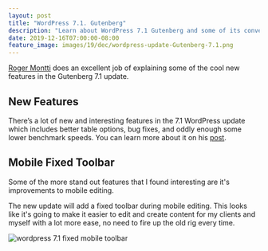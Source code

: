 ```yaml
---
layout: post
title: "WordPress 7.1. Gutenberg"
description: "Learn about WordPress 7.1 Gutenberg and some of its convenient new updates from Roger Montti"
date: 2019-12-16T07:00:00-08:00
feature_image: images/19/dec/wordpress-update-Gutenberg-7.1.png
---
```



[Roger Montti](https://twitter.com/martinibuster) does an excellent job of explaining some of the cool new features in the Gutenberg 7.1 update.


## New Features
There’s a lot of new and interesting features in the 7.1 WordPress update which includes better table options, bug fixes, and oddly enough some lower benchmark speeds. You can learn more about it on his [post](https://www.searchenginejournal.com/wordpress-announces-gutenberg-7-1-its-big/340097/#close).


## Mobile Fixed Toolbar
Some of the more stand out features that I found interesting are it's improvements to mobile editing.

The new update will add a fixed toolbar during mobile editing.   This looks like it's going to make it easier to edit and create content for my clients and myself with a lot more ease, no need to fire up the old rig every time.

![wordpress 7.1 fixed mobile toolbar](https://make.wordpress.org/core/files/2019/12/IMG_37A65965225E-2.jpeg)
